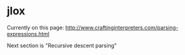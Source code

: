 # jlox

Currently on this page: http://www.craftinginterpreters.com/parsing-expressions.html

Next section is "Recursive descent parsing"